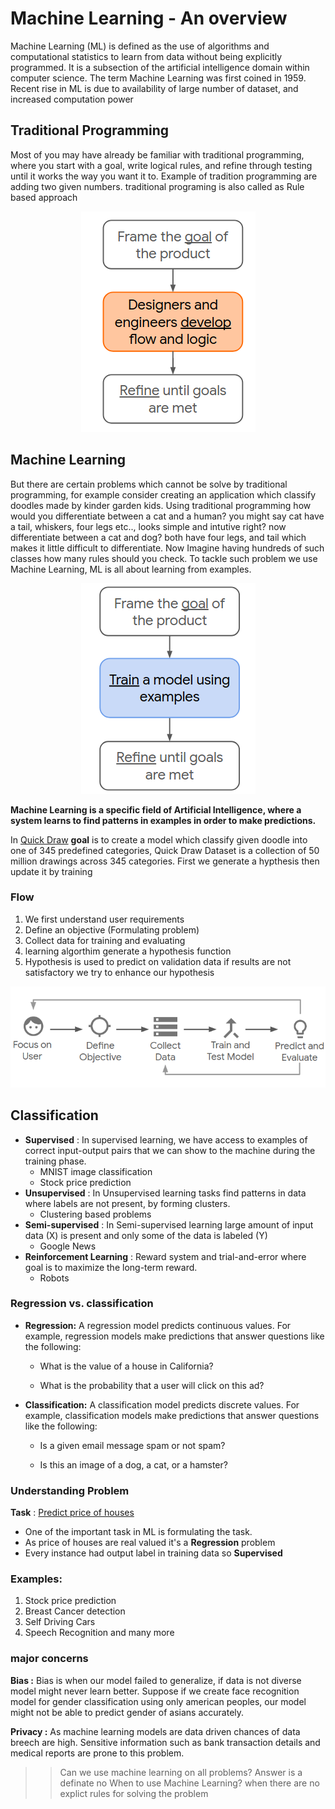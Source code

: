 # Machine Learning - An overview

Machine Learning (ML) is defined as the use of algorithms and computational statistics to learn from data without being explicitly programmed. It is a subsection of the artificial intelligence domain within computer science. The term Machine Learning was first coined in 1959. Recent rise in ML is due to availability of large number of dataset, and increased computation power


## Traditional Programming


Most of you may have already be familiar with traditional programming, where you start with a goal, write logical rules, and refine through testing until it works the way you want it to. Example of tradition programming are adding two given numbers. traditional programing is also called as Rule based approach


<p align="center">
  <img src="rulebased.png" alt="Rule Based"/>
</p>

## Machine Learning

But there are certain problems which cannot be solve by traditional programming, for example consider creating an application which classify doodles made by kinder garden kids. Using traditional programming how would you differentiate between a cat and a human? you might say cat have a tail, whiskers, four legs etc.., looks simple and intutive right? now differentiate between a cat and dog? both have four legs, and tail which makes it little difficult to differentiate. Now Imagine having hundreds of such classes how many rules should you check. To tackle such problem we use Machine Learning, ML is all about learning from examples.

<p align="center">
  <img src="ml.png" alt="ML"/>
</p>

**Machine Learning is a specific field of Artificial Intelligence, where a system learns to find patterns in examples in order to make predictions.**


In [Quick Draw](https://quickdraw.withgoogle.com/) **goal** is to create a model which classify given doodle into one of 345 predefined categories, Quick Draw Dataset is a collection of 50 million drawings across 345 categories. First we generate a hypthesis then update it by training


### Flow

1. We first understand user requirements
2. Define an objective (Formulating problem)
3. Collect data for training and evaluating
4. learning algorthim generate a hypothesis function
5. Hypothesis is used to predict on validation data if results are not satisfactory we try to enhance our hypothesis

<p align="center">
  <img src="wf.png" alt="Workflow"/>
</p>

## Classification

* **Supervised** : In supervised learning, we have access to examples of correct input-output pairs that we can show to the machine during the training phase. 
	* MNIST image classification
	* Stock price prediction
* **Unsupervised** : In Unsupervised learning tasks find patterns in data where labels are not present, by forming clusters.
	* Clustering based problems
* **Semi-supervised** : In Semi-supervised learning large amount of input data (X) is present and only some of the data is labeled (Y) 
	* Google News
* **Reinforcement Learning** : Reward system and trial-and-error where goal is to maximize the long-term reward.
	* Robots

### Regression vs. classification
* **Regression:** A regression model predicts continuous values. For example, regression models make predictions that answer questions like the following:

	* What is the value of a house in California?

	* What is the probability that a user will click on this ad?

* **Classification:** A classification model predicts discrete values. For example, classification models make predictions that answer questions like the following:

	* Is a given email message spam or not spam?

	* Is this an image of a dog, a cat, or a hamster?


### Understanding Problem
**Task** : [Predict price of houses](https://www.kaggle.com/vikrishnan/boston-house-prices)
* One of the important task in ML is formulating the task.
* As price of houses are real valued it's a **Regression** problem
* Every instance had output label in training data so **Supervised** 

### Examples:
1. Stock price prediction
2. Breast Cancer detection
3. Self Driving Cars
4. Speech Recognition
and many more


### major concerns
**Bias :** Bias is when our model failed to generalize, if data is not diverse model might never learn better. Suppose if we create face recognition model for gender classification using only american peoples, our model might not be able to predict gender of asians accurately. 

**Privacy :** As machine learning models are data driven chances of data breech are high. Sensitive information such as bank transaction details and medical reports are prone to this problem. 




>>Can we use machine learning on all problems? Answer is a definate no
When to use Machine Learning? when there are no explict rules for solving the problem 

